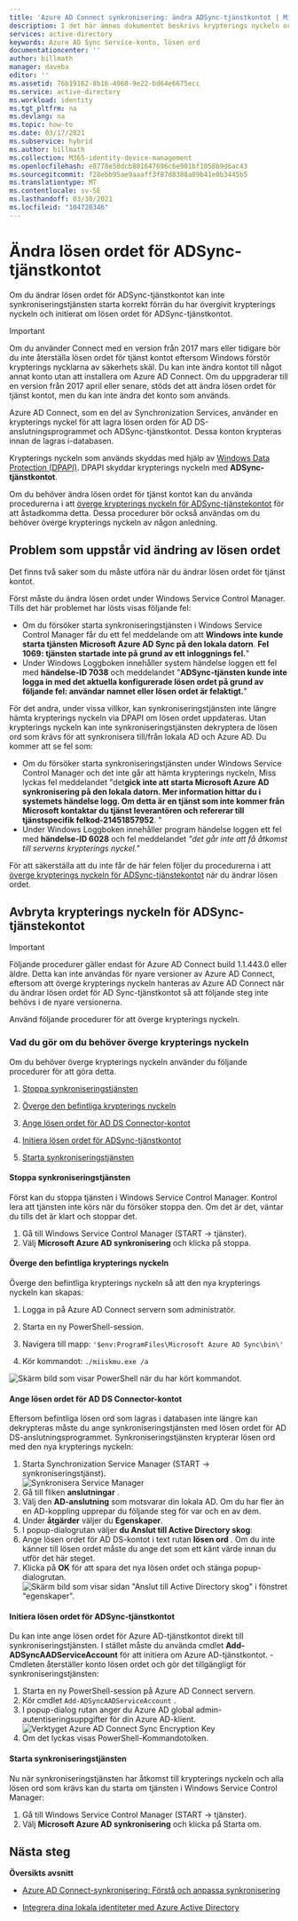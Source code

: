```yaml
---
title: 'Azure AD Connect synkronisering: ändra ADSync-tjänstkontot | Microsoft Docs'
description: I det här ämnes dokumentet beskrivs krypterings nyckeln och hur du kan överge den när lösen ordet har ändrats.
services: active-directory
keywords: Azure AD Sync Service-konto, lösen ord
documentationcenter: ''
author: billmath
manager: daveba
editor: ''
ms.assetid: 76b19162-8b16-4960-9e22-bd64e6675ecc
ms.service: active-directory
ms.workload: identity
ms.tgt_pltfrm: na
ms.devlang: na
ms.topic: how-to
ms.date: 03/17/2021
ms.subservice: hybrid
ms.author: billmath
ms.collection: M365-identity-device-management
ms.openlocfilehash: e8778e50dcb881647696c6e901bf1058b9d6ac43
ms.sourcegitcommit: f28ebb95ae9aaaff3f87d8388a09b41e0b3445b5
ms.translationtype: MT
ms.contentlocale: sv-SE
ms.lasthandoff: 03/30/2021
ms.locfileid: "104720346"
---
```

# <a name="changing-the-adsync-service-account-password"></a>Ändra lösen ordet för ADSync-tjänstkontot
Om du ändrar lösen ordet för ADSync-tjänstkontot kan inte synkroniseringstjänsten starta korrekt förrän du har övergivit krypterings nyckeln och initierat om lösen ordet för ADSync-tjänstkontot. 

>[!IMPORTANT]
> Om du använder Connect med en version från 2017 mars eller tidigare bör du inte återställa lösen ordet för tjänst kontot eftersom Windows förstör krypterings nycklarna av säkerhets skäl. Du kan inte ändra kontot till något annat konto utan att installera om Azure AD Connect. Om du uppgraderar till en version från 2017 april eller senare, stöds det att ändra lösen ordet för tjänst kontot, men du kan inte ändra det konto som används. 

Azure AD Connect, som en del av Synchronization Services, använder en krypterings nyckel för att lagra lösen orden för AD DS-anslutningsprogrammet och ADSync-tjänstkontot.  Dessa konton krypteras innan de lagras i-databasen. 

Krypterings nyckeln som används skyddas med hjälp av [Windows Data Protection (DPAPI)](/previous-versions/ms995355(v=msdn.10)). DPAPI skyddar krypterings nyckeln med **ADSync-tjänstkontot**. 

Om du behöver ändra lösen ordet för tjänst kontot kan du använda procedurerna i att [överge krypterings nyckeln för ADSync-tjänstekontot](#abandoning-the-adsync-service-account-encryption-key) för att åstadkomma detta.  Dessa procedurer bör också användas om du behöver överge krypterings nyckeln av någon anledning.

## <a name="issues-that-arise-from-changing-the-password"></a>Problem som uppstår vid ändring av lösen ordet
Det finns två saker som du måste utföra när du ändrar lösen ordet för tjänst kontot.

Först måste du ändra lösen ordet under Windows Service Control Manager.  Tills det här problemet har lösts visas följande fel:


- Om du försöker starta synkroniseringstjänsten i Windows Service Control Manager får du ett fel meddelande om att **Windows inte kunde starta tjänsten Microsoft Azure AD Sync på den lokala datorn**. **Fel 1069: tjänsten startade inte på grund av ett inloggnings fel.**"
- Under Windows Loggboken innehåller system händelse loggen ett fel med **händelse-ID 7038** och meddelandet "**ADSync-tjänsten kunde inte logga in med det aktuella konfigurerade lösen ordet på grund av följande fel: användar namnet eller lösen ordet är felaktigt.**"

För det andra, under vissa villkor, kan synkroniseringstjänsten inte längre hämta krypterings nyckeln via DPAPI om lösen ordet uppdateras. Utan krypterings nyckeln kan inte synkroniseringstjänsten dekryptera de lösen ord som krävs för att synkronisera till/från lokala AD och Azure AD.
Du kommer att se fel som:

- Om du försöker starta synkroniseringstjänsten under Windows Service Control Manager och det inte går att hämta krypterings nyckeln, Miss lyckas fel meddelandet "det<strong>gick inte att starta Microsoft Azure AD synkronisering på den lokala datorn. Mer information hittar du i systemets händelse logg. Om detta är en tjänst som inte kommer från Microsoft kontaktar du tjänst leverantören och refererar till tjänstspecifik felkod-21451857952</strong>. "
- Under Windows Loggboken innehåller program händelse loggen ett fel med **händelse-ID 6028** och fel meddelandet *"det går inte att få åtkomst till serverns krypterings nyckel."*

För att säkerställa att du inte får de här felen följer du procedurerna i att [överge krypterings nyckeln för ADSync-tjänstekontot](#abandoning-the-adsync-service-account-encryption-key) när du ändrar lösen ordet.
 
## <a name="abandoning-the-adsync-service-account-encryption-key"></a>Avbryta krypterings nyckeln för ADSync-tjänstekontot
>[!IMPORTANT]
>Följande procedurer gäller endast för Azure AD Connect build 1.1.443.0 eller äldre. Detta kan inte användas för nyare versioner av Azure AD Connect, eftersom att överge krypterings nyckeln hanteras av Azure AD Connect när du ändrar lösen ordet för AD Sync-tjänstkontot så att följande steg inte behövs i de nyare versionerna.   

Använd följande procedurer för att överge krypterings nyckeln.

### <a name="what-to-do-if-you-need-to-abandon-the-encryption-key"></a>Vad du gör om du behöver överge krypterings nyckeln

Om du behöver överge krypterings nyckeln använder du följande procedurer för att göra detta.

1. [Stoppa synkroniseringstjänsten](#stop-the-synchronization-service)

1. [Överge den befintliga krypterings nyckeln](#abandon-the-existing-encryption-key)

2. [Ange lösen ordet för AD DS Connector-kontot](#provide-the-password-of-the-ad-ds-connector-account)

3. [Initiera lösen ordet för ADSync-tjänstkontot](#reinitialize-the-password-of-the-adsync-service-account)

4. [Starta synkroniseringstjänsten](#start-the-synchronization-service)

#### <a name="stop-the-synchronization-service"></a>Stoppa synkroniseringstjänsten
Först kan du stoppa tjänsten i Windows Service Control Manager.  Kontrol lera att tjänsten inte körs när du försöker stoppa den.  Om det är det, väntar du tills det är klart och stoppar det.


1. Gå till Windows Service Control Manager (START → tjänster).
2. Välj **Microsoft Azure AD synkronisering** och klicka på stoppa.

#### <a name="abandon-the-existing-encryption-key"></a>Överge den befintliga krypterings nyckeln
Överge den befintliga krypterings nyckeln så att den nya krypterings nyckeln kan skapas:

1. Logga in på Azure AD Connect servern som administratör.

2. Starta en ny PowerShell-session.

3. Navigera till mapp: `'$env:ProgramFiles\Microsoft Azure AD Sync\bin\'`

4. Kör kommandot: `./miiskmu.exe /a`

![Skärm bild som visar PowerShell när du har kört kommandot.](./media/how-to-connect-sync-change-serviceacct-pass/key5.png)

#### <a name="provide-the-password-of-the-ad-ds-connector-account"></a>Ange lösen ordet för AD DS Connector-kontot
Eftersom befintliga lösen ord som lagras i databasen inte längre kan dekrypteras måste du ange synkroniseringstjänsten med lösen ordet för AD DS-anslutningsprogrammet. Synkroniseringstjänsten krypterar lösen ord med den nya krypterings nyckeln:

1. Starta Synchronization Service Manager (START → synkroniseringstjänst).
</br>![Synkronisera Service Manager](./media/how-to-connect-sync-change-serviceacct-pass/startmenu.png)  
2. Gå till fliken **anslutningar** .
3. Välj den **AD-anslutning** som motsvarar din lokala AD. Om du har fler än en AD-koppling upprepar du följande steg för var och en av dem.
4. Under **åtgärder** väljer du **Egenskaper**.
5. I popup-dialogrutan väljer **du Anslut till Active Directory skog**:
6. Ange lösen ordet för AD DS-kontot i text rutan **lösen ord** . Om du inte känner till lösen ordet måste du ange det som ett känt värde innan du utför det här steget.
7. Klicka på **OK** för att spara det nya lösen ordet och stänga popup-dialogrutan.
![Skärm bild som visar sidan "Anslut till Active Directory skog" i fönstret "egenskaper".](./media/how-to-connect-sync-change-serviceacct-pass/key6.png)

#### <a name="reinitialize-the-password-of-the-adsync-service-account"></a>Initiera lösen ordet för ADSync-tjänstkontot
Du kan inte ange lösen ordet för Azure AD-tjänstkontot direkt till synkroniseringstjänsten. I stället måste du använda cmdlet **Add-ADSyncAADServiceAccount** för att initiera om Azure AD-tjänstkontot. -Cmdleten återställer konto lösen ordet och gör det tillgängligt för synkroniseringstjänsten:

1. Starta en ny PowerShell-session på Azure AD Connect servern.
2. Kör cmdlet `Add-ADSyncAADServiceAccount` .
3. I popup-dialog rutan anger du Azure AD global admin-autentiseringsuppgifter för din Azure AD-klient.
![Verktyget Azure AD Connect Sync Encryption Key](./media/how-to-connect-sync-change-serviceacct-pass/key7.png)
4. Om det lyckas visas PowerShell-Kommandotolken.

#### <a name="start-the-synchronization-service"></a>Starta synkroniseringstjänsten
Nu när synkroniseringstjänsten har åtkomst till krypterings nyckeln och alla lösen ord som krävs kan du starta om tjänsten i Windows Service Control Manager:


1. Gå till Windows Service Control Manager (START → tjänster).
2. Välj **Microsoft Azure AD synkronisering** och klicka på Starta om.

## <a name="next-steps"></a>Nästa steg
**Översikts avsnitt**

* [Azure AD Connect-synkronisering: Förstå och anpassa synkronisering](how-to-connect-sync-whatis.md)

* [Integrera dina lokala identiteter med Azure Active Directory](whatis-hybrid-identity.md)
